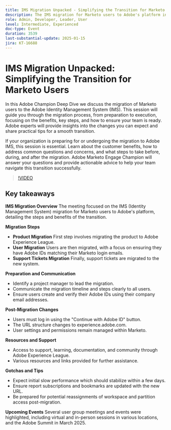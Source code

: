 ```yaml
---
title: IMS Migration Unpacked - Simplifying the Transition for Marketo Users
description: The IMS migration for Marketo users to Adobe's platform involves detailed steps, preparation, and communication, with post-migration changes and resources provided for support and upcoming events.
role: Admin, Developer, Leader, User
level: Intermediate, Experienced
doc-type: Event
duration: 3539
last-substantial-update: 2025-01-15
jira: KT-16688
---
```


# IMS Migration Unpacked: Simplifying the Transition for Marketo Users

In this Adobe Champion Deep Dive we discuss the migration of Marketo users to the Adobe Identity Management System (IMS). This session will guide you through the migration process, from preparation to execution, focusing on the benefits, key steps, and how to ensure your team is ready. Adobe experts will provide insights into the changes you can expect and share practical tips for a smooth transition. 

If your organization is preparing for or undergoing the migration to Adobe IMS, this session is essential. Learn about the customer benefits, how to address common questions and concerns, and what steps to take before, during, and after the migration. Adobe Marketo Engage Champion will answer your questions and provide actionable advice to help your team navigate this transition successfully.

>[!VIDEO](https://video.tv.adobe.com/v/3441133/?learn=on&enablevpops)

## Key takeaways

**IMS Migration Overview** The meeting focused on the IMS (Identity Management System) migration for Marketo users to Adobe's platform, detailing the steps and benefits of the transition.

**Migration Steps**

* **Product Migration** First step involves migrating the product to Adobe Experience League.
* **User Migration** Users are then migrated, with a focus on ensuring they have Adobe IDs matching their Marketo login emails.
* **Support Tickets Migration** Finally, support tickets are migrated to the new system.

**Preparation and Communication**

* Identify a project manager to lead the migration.
* Communicate the migration timeline and steps clearly to all users.
* Ensure users create and verify their Adobe IDs using their company email addresses.

**Post-Migration Changes**

* Users must log in using the "Continue with Adobe ID" button.
* The URL structure changes to experience.adobe.com.
* User settings and permissions remain managed within Marketo.

**Resources and Support**

* Access to support, learning, documentation, and community through Adobe Experience League.
* Various resources and links provided for further assistance.

**Gotchas and Tips**

* Expect initial slow performance which should stabilize within a few days.
* Ensure report subscriptions and bookmarks are updated with the new URL.
* Be prepared for potential reassignments of workspace and partition access post-migration.

**Upcoming Events** Several user group meetings and events were highlighted, including virtual and in-person sessions in various locations, and the Adobe Summit in March 2025.